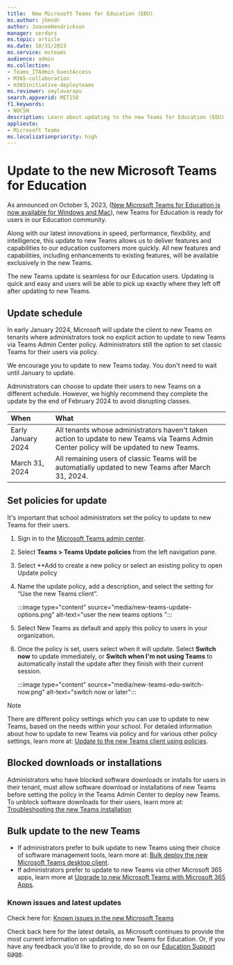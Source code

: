 ```yaml
---
title:  New Microsoft Teams for Education (EDU)
ms.author: jhendr
author: JoanneHendrickson
manager: serdars
ms.topic: article
ms.date: 10/31/2023
ms.service: msteams
audience: admin
ms.collection: 
- Teams_ITAdmin_GuestAccess
- M365-collaboration
- m365initiative-deployteams
ms.reviewer: smylavarapu
search.appverid: MET150
f1.keywords:
- NOCSH
description: Learn about updating to the new Teams for Education (EDU)
appliesto: 
- Microsoft Teams
ms.localizationpriority: high
---
```

# Update to the new Microsoft Teams for Education 
 
As announced on October 5, 2023, ([New Microsoft Teams for Education is now available for Windows and Mac](https://techcommunity.microsoft.com/t5/education-blog/new-microsoft-teams-for-education-is-now-available-for-windows/ba-p/3945610)), new Teams for Education is ready for users in our Education community.  

Along with our latest innovations in speed, performance, flexibility, and intelligence, this update to new Teams allows us to deliver features and capabilities to our education customers more quickly. All new features and capabilities, including enhancements to existing features, will be available exclusively in the new Teams. 

The new Teams update is seamless for our Education users. Updating is quick and easy and users will be able to pick up exactly where they left off after updating to new Teams.  
 
## Update schedule

In early January 2024, Microsoft will update the client to new Teams on tenants where administrators took no explicit action to update to new Teams via Teams Admin Center policy. Administrators still the option to set classic Teams for their users via policy.  

We encourage you to update to new Teams today. You don't need to wait until January to update. 

Administrators can choose to update their users to new Teams on a different schedule. However, we highly recommend they complete the update by the end of February 2024 to avoid disrupting classes. 

|When|What|
|:-----|:-----|
|Early January 2024|All tenants whose administrators haven't taken action to update to new Teams via Teams Admin Center policy will be updated to new Teams.|
|March 31, 2024|All remaining users of classic Teams will be automatially updated to new Teams after March 31, 2024.|

## Set policies for update

It's important that school administrators set the policy to update to new Teams for their users. 

1. Sign in to the [Microsoft Teams admin center](https://admin.teams.microsoft.com/). 
2. Select **Teams > Teams Update policies** from the left navigation pane. 
3. Select **Add to create a new policy or select an existing policy to open Update policy 
4. Name the update policy, add a description, and select the setting for “Use the new Teams client”.

   :::image type="content" source="media/new-teams-update-options.png" alt-text="user the new teams options ":::

5. Select New Teams as default and apply this policy to users in your organization.  
6. Once the policy is set, users select when it will update. Select **Switch now** to update immediately, or **Switch when I'm not using Teams** to automatically install the update after they finish with their current session.

   :::image type="content" source="media/new-teams-edu-switch-now.png" alt-text="switch now or later":::

>[!Note]
>There are different policy settings which you can use to update to new Teams, based on the needs within your school. For detailed information about how to update to new Teams via policy and for various other policy settings, learn more at: [Update to the new Teams client using policies](new-teams-deploy-using-policies.md).

## Blocked downloads or installations

Administrators who have blocked software downloads or installs for users in their tenant, must allow software download or installations of new Teams before setting the policy in the Teams Admin Center to deploy new Teams. To unblock software downloads for their users, learn more at: [Troubleshooting the new Teams installation](new-teams-troubleshooting-installation.md)


## Bulk update to the new Teams 

- If administrators prefer to bulk update to new Teams using their choice of software management tools, learn more at: [Bulk deploy the new Microsoft Teams desktop client](new-teams-bulk-install-client.md).
- If administrators prefer to update to new Teams via other Microsoft 365 apps, learn more at [Upgrade to new Microsoft Teams with Microsoft 365 Apps](new-teams-deploy-with-m365apps.md).


### Known issues and latest updates

Check here for: [Known issues in the new Microsoft Teams](new-teams-known-issues.md)

Check back here for the latest details, as Microsoft continues to provide the most current information on updating to new Teams for Education.  Or, if you have any feedback you’d like to provide, do so on our [Education Support page](https://edusupport.microsoft.com/support). 

